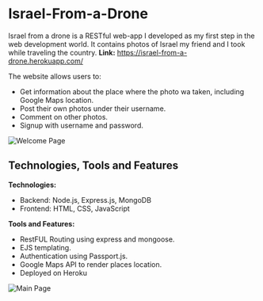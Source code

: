 # Israel-From-a-Drone

Israel from a drone is a RESTful web-app I developed as my first step in the web development world.
It contains photos of Israel my friend and I took while traveling the country.
**Link:** https://israel-from-a-drone.herokuapp.com/

The website allows users to:

- Get information about the place where the photo wa taken, including Google Maps location.
- Post their own photos under their username.
- Comment on other photos.
- Signup with username and password.

![Welcome Page](https://imgur.com/QDlc6s4.jpg)

## Technologies, Tools and Features

**Technologies:** 
- Backend: Node.js, Express.js, MongoDB
- Frontend: HTML, CSS, JavaScript

**Tools and Features:**
- RestFUL Routing using express and mongoose.
- EJS templating.
- Authentication using Passport.js.
- Google Maps API to render places location.
- Deployed on Heroku

![Main Page](https://imgur.com/F4fLROH.jpg)





